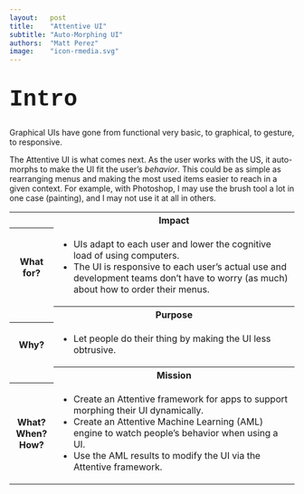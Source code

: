 ```yaml
---
layout:   post
title:    "Attentive UI"
subtitle: "Auto-Morphing UI"
authors:  "Matt Perez"
image:    "icon-rmedia.svg"
---
```


<div style="display: none; ">
 <p>UIs have gone from functional, to graphical, to responsive, to gestures. The Attentive UI is what comes next.</p>
</div>

<h1 style="font-size:40px; font-family:Courier New, monospace; margin-top:40px; ">Intro</h1>
 <p>Graphical UIs have gone from functional very basic, to graphical, to gesture, to responsive.</p>
 <p>The Attentive UI is what comes next. As the user works with the US, it auto-morphs to make the UI fit the user&rsquo;s <em>behavior</em>. This could be as simple as rearranging menus and making the most used items easier to reach in a given context. For example, with Photoshop, I may use the brush tool a lot in one case (painting), and I may not use it at all in others.</p> 
 <div class="_center">
  <table class="_explicitalignment">
   <tr id="_background">
    <td></td>
    <th>Impact</th>
   </tr>
   <tr>
    <th>What for?</th>
    <td>
     <ul>
      <li>UIs adapt to each user and lower the cognitive load of using computers.</li>
      <li>The UI is responsive to each user’s actual use and development teams don&rsquo;t have to worry (as much) about how to order their menus.</li>
     </ul>
    </td>
   </tr>
   <tr id="_background">
    <td></td>
    <th>Purpose</th>
   </tr>
   <tr>
    <th>Why?</th>
    <td>
     <ul>
      <li>Let people do their thing by making the UI less obtrusive.</li>
     </ul>
    </td>
   </tr>
   <tr id="_background">
    <td></td>
    <th>Mission</th>
   </tr>
   <tr>
    <th>
     What?<br>
     When?<br>
     How?
    </th>
    <td>
     <ul>
      <li>Create an Attentive framework for apps to support morphing their UI dynamically.</li>
      <li>Create an Attentive Machine Learning (AML) engine to watch people&rsquo;s behavior when using a UI.</li>
      <li>Use the AML results to modify the UI via the Attentive framework.</li>
     </ul>
    </td>
   </tr>
  </table>
 </div>
